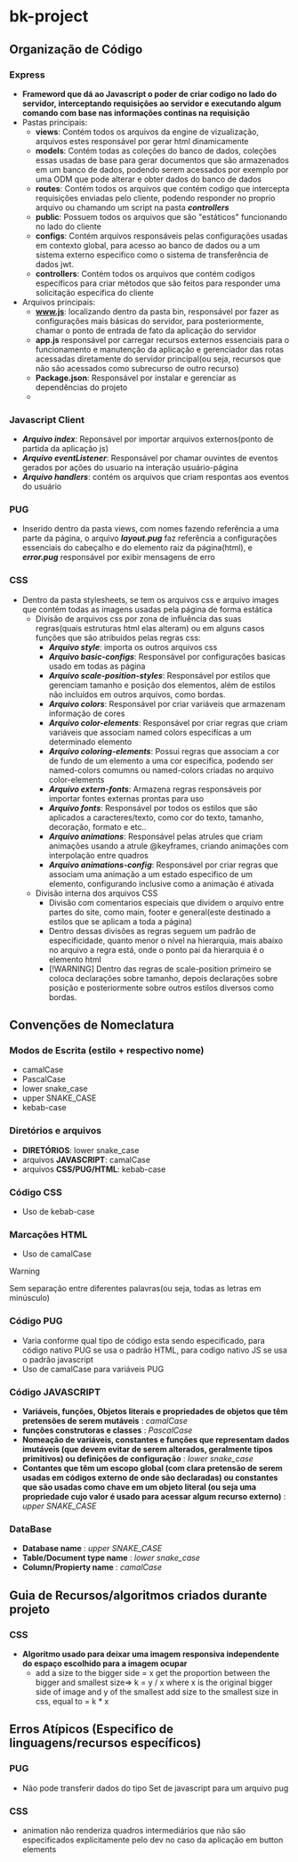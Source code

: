 # bk-project
## Organização de Código 
### Express 
- **Frameword que dá ao Javascript o poder de criar codigo no lado do servidor, interceptando requisições ao servidor e executando algum comando com base nas informações continas na requisição**
- Pastas principais:
  - **views**: Contém todos os arquivos da engine de vizualização, arquivos estes responsável por gerar html dinamicamente
  - **models**: Contém todas as coleções do banco de dados, coleções essas usadas de base para gerar documentos que são armazenados em um banco de dados, podendo serem acessados por exemplo por uma ODM que pode alterar e obter dados do banco de dados
  - **routes**: Contém todos os arquivos que contém codigo que intercepta requisições enviadas pelo cliente, podendo responder no proprio arquivo ou chamando um script na pasta ***controllers***
  - **public**: Possuem todos os arquivos que são "estáticos" funcionando no lado do cliente
  - **configs**: Contém arquivos responsáveis pelas configurações usadas em contexto global, para acesso ao banco de dados ou a um sistema externo especifico como o sistema de transferência de dados jwt.
  - **controllers**: Contém todos os arquivos que contém codigos específicos para criar métodos que são feitos para responder uma solicitação específica do cliente
- Arquivos principais:
   - **www.js**: localizando dentro da pasta bin, responsável por fazer as configurações mais básicas do servidor, para posteriormente, chamar o ponto de entrada de fato da aplicação do servidor
   - **app.js** responsável por carregar recursos externos essenciais para o funcionamento e manutenção da aplicação e gerenciador das rotas acessadas diretamente do servidor principal(ou seja, recursos que não são acessados como subrecurso de outro recurso)
   - **Package.json**: Responsável por instalar e gerenciar as dependências do projeto
   - 
### Javascript Client
  - ***Arquivo index***: Reponsável por importar arquivos externos(ponto de partida da aplicação js)
  - ***Arquivo  eventListener***: Responsável por chamar ouvintes de eventos gerados por ações do usuario na interação usuário-página
  - ***Arquivo handlers***: contém os arquivos que criam respontas aos eventos do usuário
### PUG
  - Inserido dentro da pasta views, com nomes fazendo referência a uma parte da página, o arquivo ***layout.pug*** faz referência a configurações essenciais do cabeçalho e do elemento raiz da página(html), e ***error.pug*** responsável por exibir mensagens de erro
### CSS  
  - Dentro da pasta stylesheets, se tem os arquivos css e arquivo images que contém todas as imagens usadas pela página de forma estática
     - Divisão de arquivos css por zona de influência das suas regras(quais estruturas html elas alteram) ou em alguns casos funções que são atribuidos pelas regras css:
        - ***Arquivo style***: importa os outros arquivos css
        - ***Arquivo basic-configs***: Responsável por configurações basicas usado em todas as página
        - ***Arquivo scale-position-styles***: Responsável por estilos que gerenciam tamanho e posição dos elementos, além de estilos não incluídos em outros arquivos, como bordas.
        - ***Arquivo colors***: Responsável por criar variáveis que armazenam informação de cores
        - ***Arquivo color-elements***: Responsável por criar regras que criam variáveis que associam named colors especifícas a um determinado elemento
        - ***Arquivo coloring-elements***: Possui regras que associam a cor de fundo de um elemento a uma cor especifica, podendo ser named-colors comumns ou named-colors criadas no arquivo color-elements
        - ***Arquivo extern-fonts***: Armazena regras responsáveis por importar fontes externas prontas para uso
        - ***Arquivo fonts***: Responsável por todos os estilos que são aplicados a caracteres/texto, como cor do texto, tamanho, decoração, formato e etc..
        - ***Arquivo animations***: Responsável pelas atrules que criam animações usando a atrule @keyframes, criando animações com interpolação entre quadros
        - ***Arquivo animations-config***: Responsável por criar regras que associam uma animação a um estado especifico de um elemento, configurando inclusive como a animação é ativada
     - Divisão interna dos arquivos CSS
       - Divisão com comentarios especiais que dividem o arquivo entre partes do site, como main, footer e general(este destinado a estilos que se aplicam a toda a página)
       - Dentro dessas divisões as regras seguem um padrão de especificidade, quanto menor o nível na hierarquia, mais abaixo no arquivo a regra está, onde o ponto pai da hierarquia é o elemento html
       - [!WARNING] Dentro das regras de scale-position primeiro se coloca declarações sobre tamanho, depois declarações sobre posição e posteriormente sobre outros estilos diversos como bordas.
## Convenções de Nomeclatura  
### Modos de Escrita (estilo + respectivo nome) 
- camalCase
- PascalCase
- lower snake_case
- upper SNAKE_CASE
- kebab-case
### Diretórios e arquivos 
- **DIRETÓRIOS**: lower snake_case
- arquivos **JAVASCRIPT**: camalCase
- arquivos **CSS/PUG/HTML**: kebab-case

### Código CSS 
- Uso de kebab-case

### Marcações HTML 
- Uso de camalCase
> [!WARNING]
> Sem separação entre diferentes palavras(ou seja, todas as letras em minúsculo)

### Código PUG  
- Varia conforme qual tipo de código esta sendo especificado, para código nativo PUG se usa o padrão HTML, para codigo nativo JS se usa o padrão javascript
-  Uso de camalCase para variáveis PUG

### Código JAVASCRIPT  
- **Variáveis, funções, Objetos literais e propriedades de objetos que têm pretensões de serem mutáveis** : *camalCase*
- **funções construtoras e classes** : *PascalCase*
- **Nomeação de variáveis, constantes e funções que representam dados imutáveis (que devem evitar de serem alterados, geralmente tipos primitivos) ou definições de configuração** : *lower snake_case*
-  **Contantes que têm um escopo global (com clara pretensão de serem usadas em códigos externo de onde são declaradas) ou constantes que são usadas como chave em um objeto literal (ou seja uma propriedade cujo valor é usado para acessar algum recurso externo)** : *upper SNAKE_CASE*

### DataBase

- **Database name** : *upper SNAKE_CASE*
- **Table/Document type name** : *lower snake_case*
- **Column/Propierty name** : *camalCase*
## Guia de Recursos/algoritmos criados durante projeto 
### CSS
- **Algoritmo usado para deixar uma imagem responsiva independente do espaço escolhido para a imagem ocupar**
   - add a size to the bigger side  = x
    get the proportion between the bigger and smallest size=>
    k = y / x where x is the original bigger side of image and y of the smallest
    add size to the smallest size in css, equal to = k * x
## Erros Atípicos (Especifico de linguagens/recursos específicos)
### PUG 
- Não pode transferir dados do tipo Set de javascript para um arquivo pug
### CSS 
- animation não renderiza quadros intermediários que não são especificados explicitamente pelo dev no caso da aplicação em button elements 

